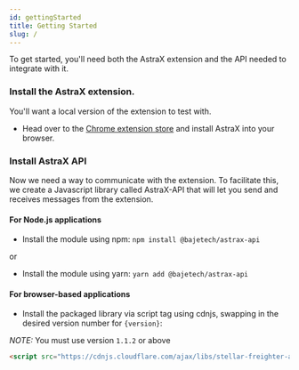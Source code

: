 ```yaml
---
id: gettingStarted
title: Getting Started
slug: /
---
```


To get started, you'll need both the AstraX extension and the API needed to integrate with it.

### Install the AstraX extension.

You'll want a local version of the extension to test with.

- Head over to the [Chrome extension store](https://chrome.google.com/webstore/category/extensions?hl=en) and install AstraX into your browser.

### Install AstraX API

Now we need a way to communicate with the extension. To facilitate this, we create a Javascript library called AstraX-API that will let you send and receives messages from the extension.

#### For Node.js applications

- Install the module using npm: `npm install @bajetech/astrax-api`

or

- Install the module using yarn: `yarn add @bajetech/astrax-api`

#### For browser-based applications

- Install the packaged library via script tag using cdnjs, swapping in the desired version number for `{version}`:

_NOTE:_ You must use version `1.1.2` or above

```html
<script src="https://cdnjs.cloudflare.com/ajax/libs/stellar-freighter-api/{version}/index.min.js"></script>
```
